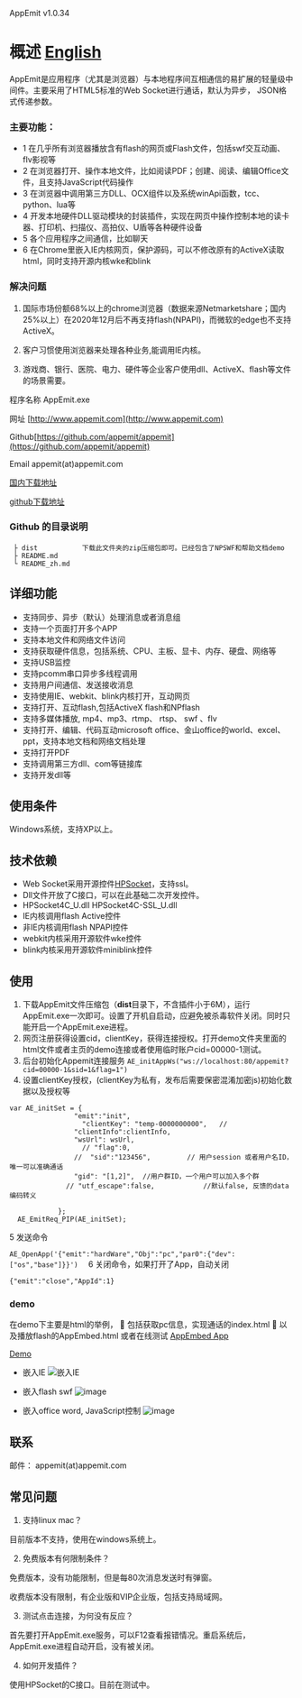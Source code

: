 AppEmit  v1.0.34

#  概述  [English](https://github.com/appemit/appemit/blob/master/README.md)

AppEmit是应用程序（尤其是浏览器）与本地程序间互相通信的易扩展的轻量级中间件。主要采用了HTML5标准的Web Socket进行通话，默认为异步， JSON格式传递参数。
	
### 主要功能：

 - 1  在几乎所有浏览器播放含有flash的网页或Flash文件，包括swf交互动画、flv影视等
 - 2  在浏览器打开、操作本地文件，比如阅读PDF；创建、阅读、编辑Office文件，且支持JavaScript代码操作
 - 3  在浏览器中调用第三方DLL、OCX组件以及系统winApi函数，tcc、python、lua等
 - 4  开发本地硬件DLL驱动模块的封装插件，实现在网页中操作控制本地的读卡器、打印机、扫描仪、高拍仪、U盾等各种硬件设备
 - 5  各个应用程序之间通信，比如聊天
 - 6  在Chrome里嵌入IE内核网页，保护源码，可以不修改原有的ActiveX读取html，同时支持开源内核wke和blink

### 解决问题

1)	国际市场份额68%以上的chrome浏览器（数据来源Netmarketshare；国内25%以上）在2020年12月后不再支持flash(NPAPI)，而微软的edge也不支持ActiveX。

2)	客户习惯使用浏览器来处理各种业务,能调用IE内核。

3)	游戏商、银行、医院、电力、硬件等企业客户使用dll、ActiveX、flash等文件的场景需要。

 
程序名称	AppEmit.exe

网址	[http://www.appemit.com](http://www.appemit.com)

Github[https://github.com/appemit/appemit](https://github.com/appemit/appemit)

Email	appemit(at)appemit.com	

[国内下载地址 ](https://appemit.coding.net/api/share/download/f4d6edfb-69af-48b4-878a-edfad556d3e9)

[github下载地址 ](https://raw.githubusercontent.com/appemit/appemit/master/dist/AppEmit.zip)




### Github 的目录说明

~~~
 ├ dist           下载此文件夹的zip压缩包即可。已经包含了NPSWF和帮助文档demo
 ├ README.md 
 └ README_zh.md
~~~

##  详细功能

- 支持同步、异步（默认）处理消息或者消息组
- 支持一个页面打开多个APP
- 支持本地文件和网络文件访问
- 支持获取硬件信息，包括系统、CPU、主板、显卡、内存、硬盘、网络等
- 支持USB监控
- 支持pcomm串口异步多线程调用
- 支持用户间通信、发送接收消息
- 支持使用IE、webkit、blink内核打开，互动网页
- 支持打开、互动flash,包括ActiveX flash和NPflash
- 支持多媒体播放, mp4、mp3、rtmp、 rtsp、 swf 、flv
- 支持打开、编辑、代码互动microsoft office、金山office的world、excel、ppt，支持本地文档和网络文档处理
- 支持打开PDF
- 支持调用第三方dll、com等链接库
- 支持开发dll等


##  使用条件

Windows系统，支持XP以上。
 

##  技术依赖

- Web Socket采用开源控件[HPSocket](https://github.com/ldcsaa/HP-Socket)，支持ssl。
 - Dll文件开放了C接口，可以在此基础二次开发控件。
 - HPSocket4C_U.dll HPSocket4C-SSL_U.dll
- IE内核调用flash Active控件
- 非IE内核调用flash NPAPI控件
- webkit内核采用开源软件wke控件
- blink内核采用开源软件miniblink控件

 
## 使用
 
1.	下载AppEmit文件压缩包（**dist**目录下，不含插件小于6M），运行AppEmit.exe一次即可。设置了开机自启动，应避免被杀毒软件关闭。同时只能开启一个AppEmit.exe进程。
2. 网页注册获得设置cid，clientKey，获得连接授权。打开demo文件夹里面的html文件或者主页的demo连接或者使用临时账户cid=00000-1测试。
3.	后台初始化Appemit连接服务
     `AE_initAppWs("ws://localhost:80/appemit?cid=00000-1&sid=1&flag=1")`
4.	设置clientKey授权，(clientKey为私有，发布后需要保密混淆加密js)初始化数据以及授权等

```
var AE_initSet = {
				"emit":"init",
				  "clientKey": "temp-0000000000",   //
				"clientInfo":clientInfo,
                "wsUrl": wsUrl,
				  // "flag":0,
                //  "sid":"123456",         // 用户session 或者用户名ID，唯一可以准确通话  
                "gid": "[1,2]",  //用户群ID，一个用户可以加入多个群
              // "utf_escape":false,            //默认false, 反馈的data编码转义
			 
            };
  AE_EmitReq_PIP(AE_initSet);

  ```
5	发送命令

`AE_OpenApp('{"emit":"hardWare","Obj":"pc","par0":{"dev":["os","base"]}}')  `
6	关闭命令，如果打开了App，自动关闭

`{"emit":"close","AppId":1}  `

###   demo
在demo下主要是html的举例，
	包括获取pc信息，实现通话的index.html
	以及播放flash的AppEmbed.html
或者在线测试
[AppEmbed App](http://www.appemit.com/demo/AppEmbed.html)

[Demo](http://www.appemit.com/demo/index.html)

- 嵌入IE
![嵌入IE](https://cdn.jsdelivr.net/gh/appemit/AppEmitWeb@master/docs/img/3_appemit_IE.gif)

- 嵌入flash swf
 ![image](https://cdn.jsdelivr.net/gh/appemit/AppEmitWeb@master/docs/img/1_appemit_ActiveX.gif)
 
 - 嵌入office word, JavaScript控制
  ![image](https://cdn.jsdelivr.net/gh/appemit/AppEmitWeb@master/docs/img/5_office_word_js.gif)
 

##  联系

邮件： appemit(at)appemit.com
 
##	常见问题

1.	支持linux mac？

目前版本不支持，使用在windows系统上。

2.	免费版本有何限制条件？

免费版本，没有功能限制，但是每80次消息发送时有弹窗。

收费版本没有限制，有企业版和VIP企业版，包括支持局域网。

3.	测试点击连接，为何没有反应？ 

首先要打开AppEmit.exe服务，可以F12查看报错情况。重启系统后，AppEmit.exe进程自动开启，没有被关闭。

4.	如何开发插件？

使用HPSocket的C接口。目前在测试中。

